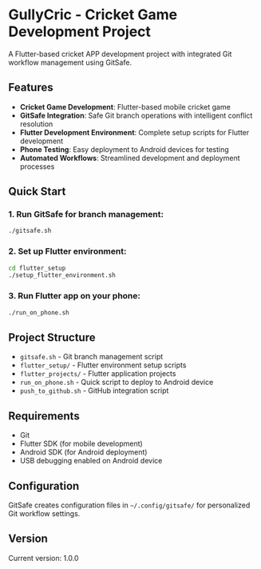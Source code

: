 # GullyCric - Cricket Game Development Project

A Flutter-based cricket APP development project with integrated Git workflow management using GitSafe.

## Features

- **Cricket Game Development**: Flutter-based mobile cricket game
- **GitSafe Integration**: Safe Git branch operations with intelligent conflict resolution
- **Flutter Development Environment**: Complete setup scripts for Flutter development
- **Phone Testing**: Easy deployment to Android devices for testing
- **Automated Workflows**: Streamlined development and deployment processes

## Quick Start

### 1. Run GitSafe for branch management:
```bash
./gitsafe.sh
```

### 2. Set up Flutter environment:
```bash
cd flutter_setup
./setup_flutter_environment.sh
```

### 3. Run Flutter app on your phone:
```bash
./run_on_phone.sh
```

## Project Structure

- `gitsafe.sh` - Git branch management script
- `flutter_setup/` - Flutter environment setup scripts
- `flutter_projects/` - Flutter application projects
- `run_on_phone.sh` - Quick script to deploy to Android device
- `push_to_github.sh` - GitHub integration script

## Requirements

- Git
- Flutter SDK (for mobile development)
- Android SDK (for Android deployment)
- USB debugging enabled on Android device

## Configuration

GitSafe creates configuration files in `~/.config/gitsafe/` for personalized Git workflow settings.

## Version

Current version: 1.0.0